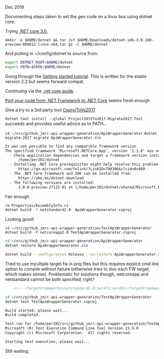 Dec 2018

Documenting steps taken to set the gen code on a linux box using dotnet core.

Trying [.NET core 3.0.](https://dotnet.microsoft.com/download/dotnet-core/3.0)

`mkdir -p $HOME/dotnet && tar zxf $HOME/Downloads/dotnet-sdk-3.0.100-preview-009812-linux-x64.tar.gz -C $HOME/dotnet`

And putting in ~/config/dotnet to source from:

```bash
export DOTNET_ROOT=$HOME/dotnet
export PATH=$PATH:$HOME/dotnet
```

Going through the [Getting started tutorial](https://dotnet.microsoft.com/learn/dotnet/hello-world-tutorial?sdk-installed=true). This is written for the stable version 2.2 but seems forward compat. 

Continuing via the [.net core guide](https://docs.microsoft.com/en-us/dotnet/core/).

[Port your code from .NET Framework to .NET Core](https://docs.microsoft.com/en-us/dotnet/core/porting/) seems fresh enough

Give a try to a 3rd party tool [CsprojToVs2017](https://github.com/hvanbakel/CsprojToVs2017)

`dotnet tool install --global Project2015To2017.Migrate2017.Tool` succeeds and provides useful advice as to PATH...

`cd ~/src/github_jm/c-api-wrapper-generation/ApiWrapperGenerator` `dotnet migrate-2017 migrate ApiWrapperGenerator.sln`

```txt
It was not possible to find any compatible framework version
The specified framework 'Microsoft.NETCore.App', version '2.1.0' was not found.
  - Check application dependencies and target a framework version installed at:
      /home/per202/dotnet
  - Installing .NET Core prerequisites might help resolve this problem:
      https://go.microsoft.com/fwlink/?LinkID=798306&clcid=0x409
  - The .NET Core framework and SDK can be installed from:
      https://aka.ms/dotnet-download
  - The following versions are installed:
      3.0.0-preview-27122-01 at [/home/per202/dotnet/shared/Microsoft.NETCore.App]
```

Fair enough.

```bash
rm Properties/AssemblyInfo.cs
dotnet build -f netstandard2.0  ApiWrapperGenerator.csproj
```
Looking good!

`cd ~/src/github_jm/c-api-wrapper-generation/TestApiWrapperGenerator` `dotnet build -f netcoreapp2.0 TestApiWrapperGenerator.csproj`

```bash
cd ~/src/github_jm/c-api-wrapper-generation/ApiWrapperGenerator
dotnet restore ApiWrapperGenerator.sln
```

```bash
dotnet build --configuration Release --no-restore ApiWrapperGenerator.sln
```

Tried to use myultiple target fw in proj files but this requires explicit cmd line option to compile without failure (otherwise tries to doo each FW target, which makes sense). Problematic for sulutions though, netcoreapp and netstandard cannot be both specified, right?

```xml
    <!-- <TargetFrameworks>netstandard2.0;net472;net461</TargetFrameworks> -->
```

```bash
cd ~/src/github_jm/c-api-wrapper-generation/TestApiWrapperGenerator
dotnet test TestApiWrapperGenerator.csproj 
```

```txt 
Build started, please wait...
Build completed.

Test run for /home/per202/src/github_jm/c-api-wrapper-generation/TestApiWrapperGenerator/bin/Debug/netcoreapp2.0/TestApiWrapperGenerator.dll(.NETCoreApp,Version=v2.0)
Microsoft (R) Test Execution Command Line Tool Version 15.9.0
Copyright (c) Microsoft Corporation.  All rights reserved.

Starting test execution, please wait...
```

Still waiting. 